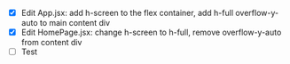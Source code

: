 - [x] Edit App.jsx: add h-screen to the flex container, add h-full overflow-y-auto to main content div
- [x] Edit HomePage.jsx: change h-screen to h-full, remove overflow-y-auto from content div
- [ ] Test 